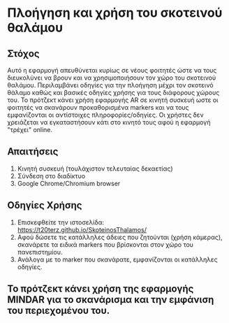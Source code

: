 # Πλοήγηση και χρήση του σκοτεινού θαλάμου

## Στόχος
Αυτό η εφαρμογή απευθύνεται κυρίως σε νέους φοιτητές ώστε να τους διευκολύνει να βρουν και να χρησιμοποιήσουν τον χώρο του σκοτεινού θαλάμου. Περιλαμβάνει οδηγίες για την πλοήγηση μέχρι τον σκοτεινό θάλαμο καθώς και βασικές οδηγίες χρήσης για τους διάφορους χώρους του. 
Το πρότζεκτ κάνει χρήση εφαρμογής AR σε κινητή συσκευή ωστε οι φοιτητές να σκανάρουν προκαθορισμένα markers και να τους εμφανίζονται οι αντίστοιχες πληροφορίες/οδηγίες. Οι χρήστες δεν χρειάζεται να εγκαταστήσουν κάτι στο κινητό τους αφού η εφαρμογή "τρέχει" online.

## Απαιτήσεις
1. Κινητή συσκευή (τουλάχιστον τελευταίας δεκαετίας)
2. Σύνδεση στο διαδίκτυο
3. Google Chrome/Chromium browser

## Οδηγίες Χρήσης

1. Επισκεφθείτε την ιστοσελίδα: https://t20terz.github.io/SkoteinosThalamos/
2. Αφού δώσετε τις κατάλληλες άδειες που ζητούνται (χρήση κάμερας), σκανάρετε τα ειδικά markers που βρίσκονται στον χώρο του πανεπιστημίου.
3. Ανάλογα με το marker που σκανάρατε, εμφανίζονται οι κατάλληλες οδηγίες.


## Το πρότζεκτ κάνει χρήση της εφαρμογής MINDAR για το σκανάρισμα και την εμφάνιση του περιεχομένου του.
